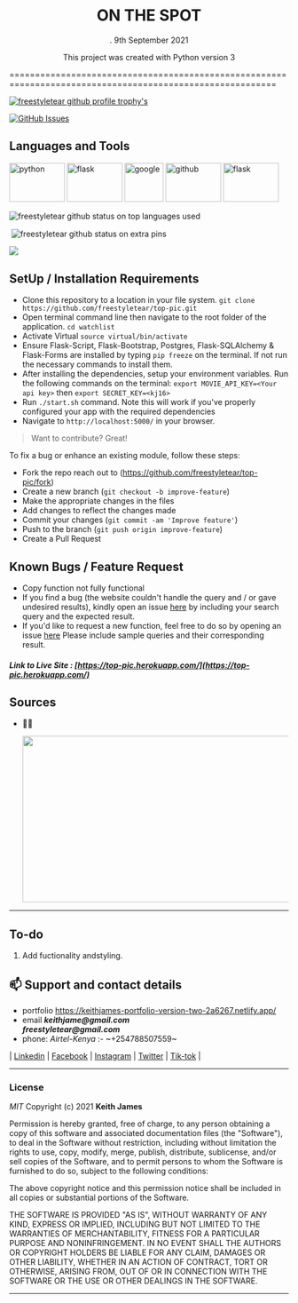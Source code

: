<h1 align=center >ON THE SPOT</h1>

<p align=center >. 9th September 2021</p>

<p align="center"> This project was created with Python version 3 </p>

==========================================================================================================
<p align="left"> <a href="https://github.com/ryo-ma/github-profile-trophy"><img src="https://github-profile-trophy.vercel.app/?username=freestyletear" alt="freestyletear github profile trophy's" /></a> </p>

[![GitHub Issues](https://img.shields.io/github/issues/freestyletear/top-pic)](https://freestyletear.github.io/top-pic/issues)

## Languages and Tools


[<img src="https://www.python.org/static/opengraph-icon-200x200.png" alt="python" width="100" height="70"/>](https://www.w3schools.com/python/default.asp "python 3")
[<img src="https://e7.pngegg.com/pngimages/654/56/png-clipart-flask-web-framework-python-software-framework-jinja-flask-miscellaneous-monochrome-thumbnail.png" alt="flask" width="100" height="70"/>](https://flask.palletsprojects.com/en/2.0.x/ "flask")
[<img src="https://cdn-images-1.medium.com/max/1200/1*Zkhl4Zz43z2_iR_ADlP-rg.png" alt="google" width="70" height="70"/>](https://www.google.com/ "google")
[<img src="https://github.githubassets.com/images/modules/open_graph/github-octocat.png" alt="github" width="100" height="70"/>](https://docs.github.com/en "github")
[<img src="https://uploads.sitepoint.com/wp-content/uploads/2016/04/1461122387heroku-logo.jpg" alt="flask" width="100" height="70"/>](https://www.heroku.com/about "heroku")

<p><img align="center" src="https://github-readme-stats.vercel.app/api/top-langs?username=freestyletear&show_icons=true&locale=en&layout=compact&theme=cobalt" alt="freestyletear github status on top languages used" /></p>

<p>&nbsp;<img align="center" src="https://github-readme-stats.vercel.app/api?username=freestyletear&show_icons=true&locale=en&theme=cobalt" alt="freestyletear github status on extra pins" /></p>

<p><img align="center" src="https://github-readme-streak-stats.herokuapp.com/?user=freestyletear&show_icons=true&theme=cobalt" /></p>

## SetUp / Installation Requirements

- Clone this repository to a location in your file system. `git clone https://github.com/freestyletear/top-pic.git`
- Open terminal command line then navigate to the root folder of the application. `cd watchlist`
- Activate Virtual `source virtual/bin/activate`
- Ensure Flask-Script, Flask-Bootstrap, Postgres, Flask-SQLAlchemy & Flask-Forms are installed by typing `pip freeze` on the terminal. If not run the necessary commands to install them.
- After installing the dependencies, setup your environment variables. Run the following commands on the terminal: `export MOVIE_API_KEY=<Your api key>` then `export SECRET_KEY=<kj16>`
- Run `./start.sh` command. Note this will work if you've properly configured your app with the required dependencies 
- Navigate to `http://localhost:5000/` in your browser.

>Want to contribute? Great!

To fix a bug or enhance an existing module, follow these steps:

- Fork the repo reach out to (https://github.com/freestyletear/top-pic/fork)
- Create a new branch (`git checkout -b improve-feature`)
- Make the appropriate changes in the files
- Add changes to reflect the changes made
- Commit your changes (`git commit -am 'Improve feature'`)
- Push to the branch (`git push origin improve-feature`)
- Create a Pull Request

## Known Bugs / Feature Request

* Copy function not fully functional
* If you find a bug (the website couldn't handle the query and / or gave undesired results), kindly open an issue [here](https://github.com/freestyletear/top-pic/issues/new) by including your search query and the expected result.
* If you'd like to request a new function, feel free to do so by opening an issue [here](https://github.com/freestyletear/top-pic/issues/new) Please include sample queries and their corresponding result.

##### Link to Live Site : [https://top-pic.herokuapp.com/](https://top-pic.herokuapp.com/)

## Sources

- 👨‍💻<p align="left"> <img width="800" height="300" src="" alt="" /> </p>


---

## To-do
1. Add fuctionality andstyling.

## 📫 Support and contact details

- portfolio https://keithjames-portfolio-version-two-2a6267.netlify.app/
- email **_keithjame@gmail.com_** <br>  **_freestyletear@gmail.com_**
- phone: _Airtel-Kenya_ :- ~+254788507559~

| [Linkedin](https://www.linkedin.com/in/keith-james-34a3041ba/) |
[Facebook](https://web.facebook.com/keithjamesmerchantmagnifico/) |
[Instagram](https://www.instagram.com/freestyletear/) |
[Twitter](https://twitter.com/KeithJa90059609) |
[Tik-tok](https://www.tiktok.com/@keithjames_themerchant?lang=en) |

---
### License

*MIT*
Copyright (c) 2021 **Keith James**

Permission is hereby granted, free of charge, to any person obtaining a copy of this software and associated documentation files (the "Software"), to deal in the Software without restriction, including without limitation the rights to use, copy, modify, merge, publish, distribute, sublicense, and/or sell copies of the Software, and to permit persons to whom the Software is furnished to do so, subject to the following conditions:

The above copyright notice and this permission notice shall be included in all copies or substantial portions of the Software.

THE SOFTWARE IS PROVIDED "AS IS", WITHOUT WARRANTY OF ANY KIND, EXPRESS OR IMPLIED, INCLUDING BUT NOT LIMITED TO THE WARRANTIES OF MERCHANTABILITY, FITNESS FOR A PARTICULAR PURPOSE AND NONINFRINGEMENT. IN NO EVENT SHALL THE AUTHORS OR COPYRIGHT HOLDERS BE LIABLE FOR ANY CLAIM, DAMAGES OR OTHER LIABILITY, WHETHER IN AN ACTION OF CONTRACT, TORT OR OTHERWISE, ARISING FROM, OUT OF OR IN CONNECTION WITH THE SOFTWARE OR THE USE OR OTHER DEALINGS IN THE SOFTWARE.


[link-1]: https://raw.githubusercontent.com/freestyletear/password_locker/master/LICENSE

---